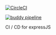 [![CircleCI](https://circleci.com/gh/OpenRnD007/cicdforexpress.svg?style=svg)](https://circleci.com/gh/OpenRnD007/cicdforexpress)

[![buddy pipeline](https://app.buddy.works/openrnd007/cicdforexpress/pipelines/pipeline/413007/badge.svg?token=1de4580b15c8a37c249d9084a2c9f4d92cb309462f92b1b3b718c07e4f9e97e4 "buddy pipeline")](https://app.buddy.works/openrnd007/cicdforexpress/pipelines/pipeline/413007)

CI / CD for expressJS
